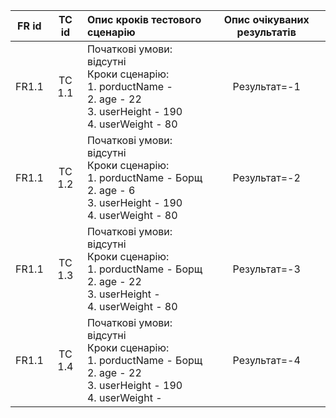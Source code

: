 |FR id|TC id|Опис кроків тестового сценарію|Опис очікуваних результатів|
|:-----:|:-----:|:-----|:-----:|
|FR1.1|TC 1.1|Початкові умови: відсутні<br> Кроки сценарію:<br> 1. porductName - <br> 2. age - 22<br> 3. userHeight - 190 <br> 4. userWeight - 80|Результат=-1|
|FR1.1|TC 1.2|Початкові умови: відсутні<br> Кроки сценарію:<br> 1. porductName - Борщ<br> 2. age - 6<br>  3. userHeight - 190 <br>4. userWeight - 80|Результат=-2|
|FR1.1|TC 1.3|Початкові умови: відсутні<br> Кроки сценарію:<br> 1. porductName - Борщ<br> 2. age - 22<br>  3. userHeight -  <br>4. userWeight - 80|Результат=-3|
|FR1.1|TC 1.4|Початкові умови: відсутні<br> Кроки сценарію:<br> 1. porductName - Борщ<br> 2. age - 22<br>  3. userHeight - 190 <br> 4. userWeight - |Результат=-4|
